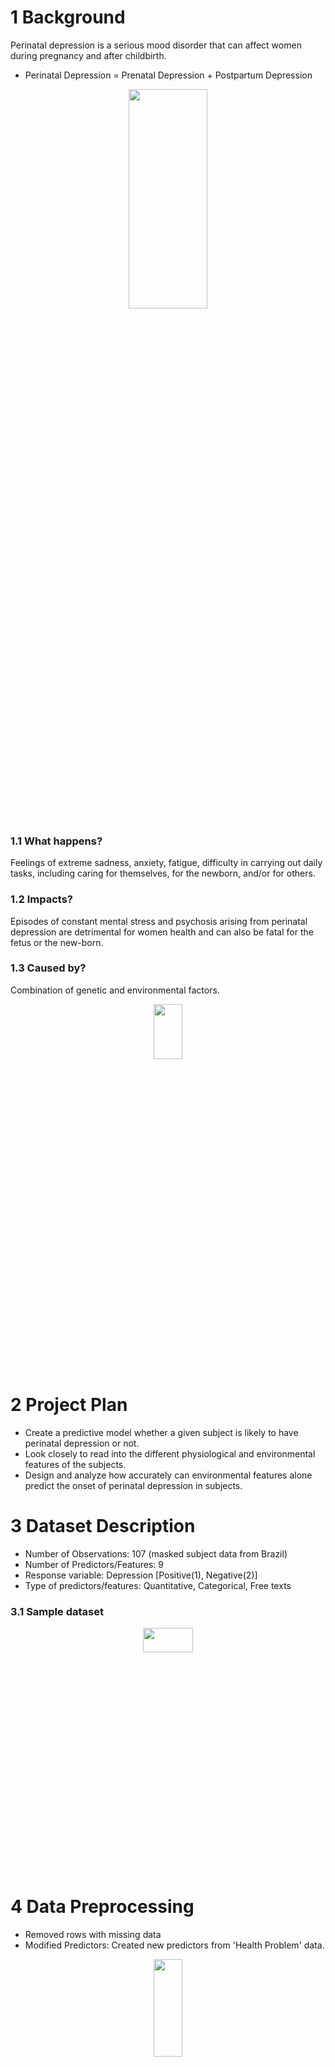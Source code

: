 # 1 Background

Perinatal depression is a serious mood disorder that can affect women during pregnancy and after childbirth.
- Perinatal Depression = Prenatal Depression + Postpartum Depression 
<div align="center">
  <img src="https://user-images.githubusercontent.com/82466266/234414707-049a1582-9d35-4c58-b720-54ecaf00fe00.JPG" width=50% height=30%>
</div>

### 1.1 What happens? 
Feelings of extreme sadness, anxiety, fatigue, difficulty in carrying out daily tasks, including caring for themselves, for the newborn, and/or for others.

### 1.2 Impacts? 
Episodes of constant mental stress and psychosis arising from perinatal depression are detrimental for women health and can also be fatal for 
the fetus or the new-born.

### 1.3 Caused by?
Combination of genetic and environmental factors.
<div align="center">
  <img src="https://user-images.githubusercontent.com/82466266/234967661-f71afc78-4505-4a5e-8927-5f48265cd618.JPG" width=30% height=15%>
</div>

# 2 Project Plan
- Create a predictive model whether a given subject is likely to have perinatal depression or not.
- Look closely to read into the different physiological and environmental features of the subjects.
- Design and analyze how accurately can environmental features alone predict the onset of perinatal depression 
in subjects.

# 3 Dataset Description
- Number of Observations: 107 (masked subject data from Brazil)
- Number of Predictors/Features: 9
- Response variable: Depression [Positive(1), Negative(2)]
- Type of predictors/features: Quantitative, Categorical, Free texts

### 3.1 Sample dataset
<div align="center">
  <img src="https://user-images.githubusercontent.com/82466266/234967131-7bf16d62-7fd8-4242-ac5f-cf3c33cfa37a.JPG" width=40% height=10%>
</div>

# 4 Data Preprocessing
- Removed rows with missing data
- Modified Predictors: Created new predictors from 'Health Problem' data.
<div align="center">
  <img src="https://user-images.githubusercontent.com/82466266/234968398-e68b2d75-c7ac-486c-99bb-47088274f696.JPG" width=30% height=20%>
</div>

- Random split of data into Training : Test = 70:30 ratio
- Imbalanced data: ~65% subjects no depression; only 35% subjects have depression. Used upSample() function on training dataset to balance the data for model training.
- DEPRESSION (response variable) is factorized as [Positive(1), Negative(0)].
- Dataset views: Comprising all 10 modified predictors (physiological + environmental predictors); Comprising of 6 predictors (environmental predictors) {DESIRED_PREG_CAT, EMPLOYED_CAT, INSTRUCTION_CAT, INCOME_CAT, MARITAL_STATUS_CAT, MENTAL_CAT(history)}

# 5 Methods & Implementation
### 5.1 Design Classification Models using:
- Logistic Regression: apply feature selection techniques, Ridge Regression, and Lasso
- Linear Discriminant Analysis (LDA)
- Quadratic Discriminant Analysis (QDA)
- Naïve Bayes
- K-Nearest Neighbors (KNN)
- Classification Decision Tree
- Ensemble methods: Bagging, Random Forest
<div align="center">
  <img src="https://user-images.githubusercontent.com/82466266/234970765-90268c0d-9c4b-42d4-9587-c35623b93218.JPG" width=90% height=20%>
</div>

# 6 Code (in R)
R Code: https://github.com/ShilpikaB/Perinatal-Depression_Math448/blob/main/Math448_TermProjectScript.R

# 7 Results
Accuracy and Error rates are calculated for each model to assess their performances 
<div align="center">
  <img src="https://user-images.githubusercontent.com/82466266/234496512-8e34de04-d0c5-488a-be02-71ff1a2d17c6.JPG" width=50% height=60%>
  <img src="https://user-images.githubusercontent.com/82466266/234496544-d1330ecc-eede-46eb-93f1-1909056d68fa.JPG" width=50% height=50%>
</div>

# 8 Discussion
- When using all predictors, best performance accuracy is observed for Logistic Regression, Ridge Regression and Linear Discriminant Analysis (LDA). All 3 models have 68.57% prediction accuracy.
- When using only environmental predictors, KNN (for k=1) gives 97.14% prediction accuracy. Using k=1 implies high flexibility causing low bias but very high variance. The next best prediction accuracy in KNN is observed for k = 4 and 6 and gives accuracy of 91.43%. If prediction accuracy is the goal, then KNN (k=4, 6) would be the suggested model. However, note that from KNN we cannot deduce which predictors are the most influential.
- Prediction accuracy of 71.43% is achieved using classification decision tree (Rpart). The tree structure generated uses the following predictors suggesting INCOME_CAT, DESIRED_PREG_CAT, INSTRUCTION_CAT, EMPLOYED_CAT are the most significant predictors. 

### 8.1 Conclusion
From the dataset used for this experiment we observe the following predictors do contribute toward causing depression:
- Family income (INCOME_CAT): Higher Family Income less chances of depression; implies financial stability
- Currently Employed (EMPLOYED_CAT): Employment assures financial independence to certain extent, awareness.
- Desired pregnancy (DESIRED_PREG_CAT): Contributes toward mental and emotional health both during and after pregnancy.
- Education level of subjects (INSTRUCTION_CAT): Higher education level may imply more awareness, self-care, self-sustained, independence.

### 8.2 Future Direction
The Kaggle data set has prepopulated the fields with certain numerical values for text-fields or categorial fields that were missing values.
- Future work could include using max frequency method or prediction models to generate data for missing or unspecified data fields rather.
- Using neural network to achieve higher accuracy.

